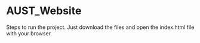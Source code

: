 # AUST_Website
Steps to run the project.
Just download the files and open the index.html file with your browser.
